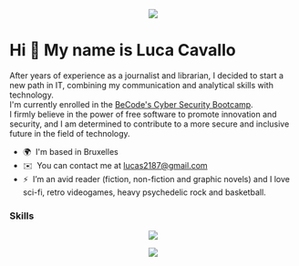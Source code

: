 <p align="center">
  <img src="https://media.licdn.com/dms/image/D4E16AQEe95SFkFNN6Q/profile-displaybackgroundimage-shrink_200_800/0/1672339159858?e=2147483647&v=beta&t=Hd_zFep6g3T5KRcG8vouaxlV1NuYImE6Up54VYiyUAg" />
</p>


Hi 👋 My name is Luca Cavallo
=============================

After years of experience as a journalist and librarian, I decided to start a new path in IT, combining my communication and analytical skills with technology.   
I'm currently enrolled in the [BeCode's Cyber Security Bootcamp](https://becode.org/all-trainings/pedagogical-framework-cyber-security/).  
I firmly believe in the power of free software to promote innovation and security, and I am determined to contribute to a more secure and inclusive future in the field of technology.  
* 🌍  I'm based in Bruxelles
* ✉️  You can contact me at [lucas2187@gmail.com](mailto:lucas2187@gmail.com)
* ⚡  I’m an avid reader (fiction, non-fiction and graphic novels) and I love sci-fi, retro videogames, heavy psychedelic rock and basketball.

### Skills

<p align="center">
  <a href="https://skillicons.dev">
    <img src="https://skillicons.dev/icons?i=bash,c,css,git,github,html,js,linux,python,ubuntu,vim,vscode&theme=dark&" />
  </a>
</p>

<p align="center">
  <img src="http://github-profile-summary-cards.vercel.app/api/cards/repos-per-language?username=lucAsC87&theme=vision_friendly_dark" />
</p>

